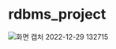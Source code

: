 # rdbms_project
 
![화면 캡처 2022-12-29 132715](https://user-images.githubusercontent.com/51077100/209903472-fec2a2d1-f018-446d-ad2c-955631e2e7c1.jpg)
